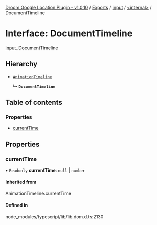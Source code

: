 [Droom Google Location Plugin - v1.0.10](../README.md) / [Exports](../modules.md) / [input](../modules/input.md) / [<internal\>](../modules/input._internal_.md) / DocumentTimeline

# Interface: DocumentTimeline

[input](../modules/input.md).[<internal>](../modules/input._internal_.md).DocumentTimeline

## Hierarchy

- [`AnimationTimeline`](../modules/input._internal_.md#animationtimeline)

  ↳ **`DocumentTimeline`**

## Table of contents

### Properties

- [currentTime](input._internal_.DocumentTimeline.md#currenttime)

## Properties

### currentTime

• `Readonly` **currentTime**: ``null`` \| `number`

#### Inherited from

AnimationTimeline.currentTime

#### Defined in

node_modules/typescript/lib/lib.dom.d.ts:2130
